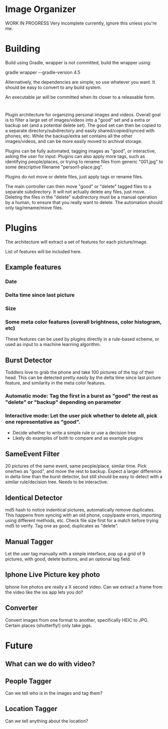 # Image OrganizerWORK IN PROGRESSVery incomplete currently, ignore this unless you're me.# BuildingBuild using Gradle, wrapper is not committed, build the wrapper using:gradle wrapper --gradle-version 4.5Alternatively, the dependencies are simple, so use whatever you want. It should be easy to convert to any build system.An executable jar will be committed when its closer to a releasable form.#Plugin architecture for organizing personal images and videos.  Overall goal is to filter a large set of images/videos into a "good" set and a extra or backup set (and a potential delete set).  The good set can then be copied to a separate directory/subdirectory and easily shared/copied/synced with phones, etc.  While the backup/extra set contains all the other images/videos, and can be more easily moved to archival storage.Plugins can be fully automated, tagging images as "good", or interactive, asking the user for input.  Plugins can also apply more tags, such as identifying people/places, or trying to rename files from generic "001.jpg" to some descriptive filename "person1-place.jpg". Plugins do not move or delete files, just apply tags or rename files.The main controller can then move "good" or "delete" tagged files to a separate subdirectory.  It will not actually delete any files, just move.  Deleting the files in the "delete" subdirectory must be a manual operation by a human, to ensure that you really want to delete.  The automation should only tag/rename/move files.# PluginsThe architecture will extract a set of features for each picture/image.  List of features will be included here. ## Example features### Date### Delta time since last picture### Size### Some meta color features (overall brightness, color histogram, etc)These features can be used by plugins directly in a rule-based scheme, or used as input to a machine learning algorithm.## Burst DetectorToddlers love to grab the phone and take 100 pictures of the top of their head.  This can be detected pretty easily by the delta time since last picture feature, and similarity in the meta color features.  ### Automatic mode: Tag the first in a burst as "good" the rest as "delete" or "backup" depending on parameter### Interactive mode: Let the user pick whether to delete all, pick one representative as "good".* Decide whether to write a simple rule or use a decision tree* Likely do examples of both to compare and as example plugins## SameEvent Filter20 pictures of the same event, same people/place, similar time.  Pick one/two as "good", and move the rest to backup.  Expect a larger difference in delta time than the burst detector, but still should be easy to detect with a similar rule/decision tree.  Needs to be interactive.## Identical Detectormd5 hash to notice indentical pictures, automatically remove duplicates.  This happens from syncing with an old phone, copy/paste errors, importing using different methods, etc. Check file size first for a match before trying md5 to verify. Tag one as good, duplicates as "delete".## Manual TaggerLet the user tag manually with a simple interface, pop up a grid of 9 pictures, with good, delete buttons, and an optional tag field.## Iphone Live Picture key photoIphone live photos are really a X second video.  Can we extract a frame from the video like the ios app lets you do?## ConverterConvert images from one format to another, specifically HEIC to JPG.  Certain places (shutterfly!) only take jpgs.# Future## What can we do with video?## People TaggerCan we tell who is in the images and tag them?## Location TaggerCan we tell anything about the location?